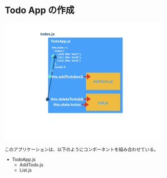 # Todo App の作成

![](/assets/todoApp.001.png)

このアプリケーションは、以下のようにコンポーネントを組み合わせている。

- TodoApp.js
    - AddTodo.js
    - List.js